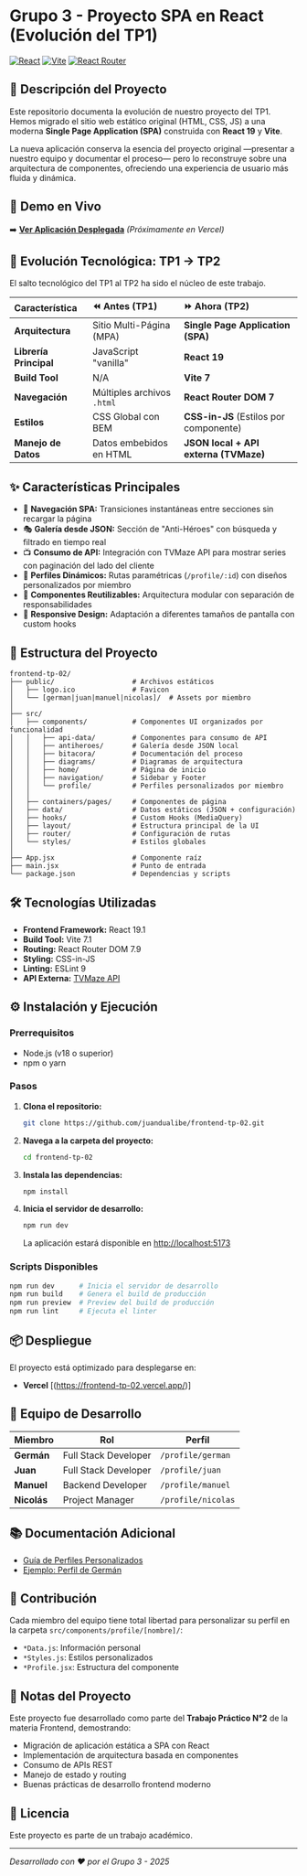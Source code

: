 # Grupo 3 - Proyecto SPA en React (Evolución del TP1)

[![React](https://img.shields.io/badge/React-19.1-61DAFB?logo=react&logoColor=white)](https://reactjs.org/)
[![Vite](https://img.shields.io/badge/Vite-7.1-646CFF?logo=vite&logoColor=white)](https://vitejs.dev/)
[![React Router](https://img.shields.io/badge/React_Router-7.9-CA4245?logo=react-router&logoColor=white)](https://reactrouter.com/)

## 📖 Descripción del Proyecto

Este repositorio documenta la evolución de nuestro proyecto del TP1. Hemos migrado el sitio web estático original (HTML, CSS, JS) a una moderna **Single Page Application (SPA)** construida con **React 19** y **Vite**.

La nueva aplicación conserva la esencia del proyecto original —presentar a nuestro equipo y documentar el proceso— pero lo reconstruye sobre una arquitectura de componentes, ofreciendo una experiencia de usuario más fluida y dinámica.

## 🚀 Demo en Vivo

➡️ **[Ver Aplicación Desplegada](https://tu-app.vercel.app)** _(Próximamente en Vercel)_

## 🔄 Evolución Tecnológica: TP1 → TP2

El salto tecnológico del TP1 al TP2 ha sido el núcleo de este trabajo.

| Característica | ⏪ Antes (TP1) | ⏩ Ahora (TP2) |
| :--- | :--- | :--- |
| **Arquitectura** | Sitio Multi-Página (MPA) | **Single Page Application (SPA)** |
| **Librería Principal** | JavaScript "vanilla" | **React 19** |
| **Build Tool** | N/A | **Vite 7** |
| **Navegación** | Múltiples archivos `.html` | **React Router DOM 7** |
| **Estilos** | CSS Global con BEM | **CSS-in-JS** (Estilos por componente) |
| **Manejo de Datos** | Datos embebidos en HTML | **JSON local + API externa (TVMaze)** |

## ✨ Características Principales

- 🔄 **Navegación SPA:** Transiciones instantáneas entre secciones sin recargar la página
- 🎭 **Galería desde JSON:** Sección de "Anti-Héroes" con búsqueda y filtrado en tiempo real
- 📺 **Consumo de API:** Integración con TVMaze API para mostrar series con paginación del lado del cliente
- 👤 **Perfiles Dinámicos:** Rutas paramétricas (`/profile/:id`) con diseños personalizados por miembro
- 🎨 **Componentes Reutilizables:** Arquitectura modular con separación de responsabilidades
- 📱 **Responsive Design:** Adaptación a diferentes tamaños de pantalla con custom hooks

## 📁 Estructura del Proyecto

```
frontend-tp-02/
├── public/                   # Archivos estáticos
│   ├── logo.ico              # Favicon
│   └── [german|juan|manuel|nicolas]/  # Assets por miembro
│
├── src/
│   ├── components/           # Componentes UI organizados por funcionalidad
│   │   ├── api-data/         # Componentes para consumo de API
│   │   ├── antiheroes/       # Galería desde JSON local
│   │   ├── bitacora/         # Documentación del proceso
│   │   ├── diagrams/         # Diagramas de arquitectura
│   │   ├── home/             # Página de inicio
│   │   ├── navigation/       # Sidebar y Footer
│   │   └── profile/          # Perfiles personalizados por miembro
│   │
│   ├── containers/pages/     # Componentes de página
│   ├── data/                 # Datos estáticos (JSON + configuración)
│   ├── hooks/                # Custom Hooks (MediaQuery)
│   ├── layout/               # Estructura principal de la UI
│   ├── router/               # Configuración de rutas
│   └── styles/               # Estilos globales
│
├── App.jsx                   # Componente raíz
├── main.jsx                  # Punto de entrada
└── package.json              # Dependencias y scripts
```

## 🛠️ Tecnologías Utilizadas

- **Frontend Framework:** React 19.1
- **Build Tool:** Vite 7.1
- **Routing:** React Router DOM 7.9
- **Styling:** CSS-in-JS
- **Linting:** ESLint 9
- **API Externa:** [TVMaze API](https://www.tvmaze.com/api)

## ⚙️ Instalación y Ejecución

### Prerrequisitos

- Node.js (v18 o superior)
- npm o yarn

### Pasos

1. **Clona el repositorio:**
   ```bash
   git clone https://github.com/juandualibe/frontend-tp-02.git
   ```

2. **Navega a la carpeta del proyecto:**
   ```bash
   cd frontend-tp-02
   ```

3. **Instala las dependencias:**
   ```bash
   npm install
   ```

4. **Inicia el servidor de desarrollo:**
   ```bash
   npm run dev
   ```

   La aplicación estará disponible en [http://localhost:5173](http://localhost:5173)

### Scripts Disponibles

```bash
npm run dev      # Inicia el servidor de desarrollo
npm run build    # Genera el build de producción
npm run preview  # Preview del build de producción
npm run lint     # Ejecuta el linter
```

## 📦 Despliegue

El proyecto está optimizado para desplegarse en:

- **Vercel** [(https://frontend-tp-02.vercel.app/)]

## 👥 Equipo de Desarrollo

| Miembro | Rol | Perfil |
|---------|-----|--------|
| **Germán** | Full Stack Developer | `/profile/german` |
| **Juan** | Full Stack Developer | `/profile/juan` |
| **Manuel** | Backend Developer | `/profile/manuel` |
| **Nicolás** | Project Manager | `/profile/nicolas` |

## 📚 Documentación Adicional

- [Guía de Perfiles Personalizados](src/components/profile/README.md)
- [Ejemplo: Perfil de Germán](src/components/profile/german/README.md)

## 🤝 Contribución

Cada miembro del equipo tiene total libertad para personalizar su perfil en la carpeta `src/components/profile/[nombre]/`:

- `*Data.js`: Información personal
- `*Styles.js`: Estilos personalizados
- `*Profile.jsx`: Estructura del componente

## 📝 Notas del Proyecto

Este proyecto fue desarrollado como parte del **Trabajo Práctico N°2** de la materia Frontend, demostrando:

- Migración de aplicación estática a SPA con React
- Implementación de arquitectura basada en componentes
- Consumo de APIs REST
- Manejo de estado y routing
- Buenas prácticas de desarrollo frontend moderno

## 📄 Licencia

Este proyecto es parte de un trabajo académico.

---

_Desarrollado con ❤️ por el Grupo 3 - 2025_